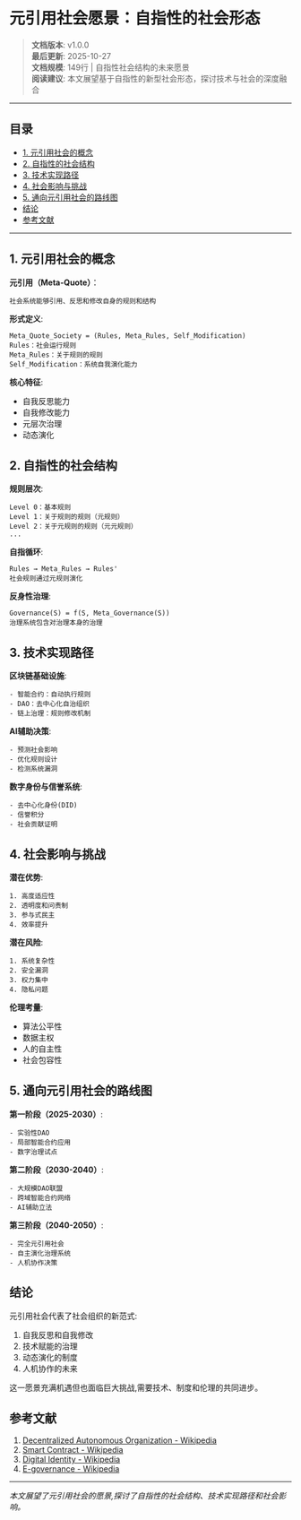 # 元引用社会愿景：自指性的社会形态

> **文档版本**: v1.0.0  
> **最后更新**: 2025-10-27  
> **文档规模**: 149行 | 自指性社会结构的未来愿景  
> **阅读建议**: 本文展望基于自指性的新型社会形态，探讨技术与社会的深度融合

---

## 目录

- [1. 元引用社会的概念](#1-元引用社会的概念)
- [2. 自指性的社会结构](#2-自指性的社会结构)
- [3. 技术实现路径](#3-技术实现路径)
- [4. 社会影响与挑战](#4-社会影响与挑战)
- [5. 通向元引用社会的路线图](#5-通向元引用社会的路线图)
- [结论](#结论)
- [参考文献](#参考文献)

---

## 1. 元引用社会的概念

**元引用（Meta-Quote）**：
```
社会系统能够引用、反思和修改自身的规则和结构
```

**形式定义**:
```
Meta_Quote_Society = (Rules, Meta_Rules, Self_Modification)
Rules：社会运行规则
Meta_Rules：关于规则的规则
Self_Modification：系统自我演化能力
```

**核心特征**:
- 自我反思能力
- 自我修改能力  
- 元层次治理
- 动态演化

## 2. 自指性的社会结构

**规则层次**:
```
Level 0：基本规则
Level 1：关于规则的规则（元规则）
Level 2：关于元规则的规则（元元规则）
...
```

**自指循环**:
```
Rules → Meta_Rules → Rules'
社会规则通过元规则演化
```

**反身性治理**:
```
Governance(S) = f(S, Meta_Governance(S))
治理系统包含对治理本身的治理
```

## 3. 技术实现路径

**区块链基础设施**:
```
- 智能合约：自动执行规则
- DAO：去中心化自治组织
- 链上治理：规则修改机制
```

**AI辅助决策**:
```
- 预测社会影响
- 优化规则设计
- 检测系统漏洞
```

**数字身份与信誉系统**:
```
- 去中心化身份(DID)
- 信誉积分
- 社会贡献证明
```

## 4. 社会影响与挑战

**潜在优势**:
```
1. 高度适应性
2. 透明度和问责制
3. 参与式民主
4. 效率提升
```

**潜在风险**:
```
1. 系统复杂性
2. 安全漏洞
3. 权力集中
4. 隐私问题
```

**伦理考量**:
- 算法公平性
- 数据主权
- 人的自主性
- 社会包容性

## 5. 通向元引用社会的路线图

**第一阶段（2025-2030）**:
```
- 实验性DAO
- 局部智能合约应用
- 数字治理试点
```

**第二阶段（2030-2040）**:
```
- 大规模DAO联盟
- 跨域智能合约网络
- AI辅助立法
```

**第三阶段（2040-2050）**:
```
- 完全元引用社会
- 自主演化治理系统
- 人机协作决策
```

## 结论

元引用社会代表了社会组织的新范式:
1. 自我反思和自我修改
2. 技术赋能的治理
3. 动态演化的制度
4. 人机协作的未来

这一愿景充满机遇但也面临巨大挑战,需要技术、制度和伦理的共同进步。

## 参考文献

1. [Decentralized Autonomous Organization - Wikipedia](https://en.wikipedia.org/wiki/Decentralized_autonomous_organization)
2. [Smart Contract - Wikipedia](https://en.wikipedia.org/wiki/Smart_contract)
3. [Digital Identity - Wikipedia](https://en.wikipedia.org/wiki/Digital_identity)
4. [E-governance - Wikipedia](https://en.wikipedia.org/wiki/E-governance)

---

*本文展望了元引用社会的愿景,探讨了自指性的社会结构、技术实现路径和社会影响。*

